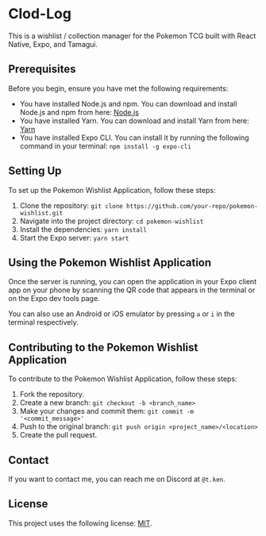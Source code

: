 # Clod-Log

This is a wishlist / collection manager for the Pokemon TCG built with React Native, Expo, and Tamagui. 

## Prerequisites

Before you begin, ensure you have met the following requirements:

- You have installed Node.js and npm. You can download and install Node.js and npm from here: [Node.js](https://nodejs.org/en/download/)
- You have installed Yarn. You can download and install Yarn from here: [Yarn](https://classic.yarnpkg.com/en/docs/install/#windows-stable)
- You have installed Expo CLI. You can install it by running the following command in your terminal: `npm install -g expo-cli`

## Setting Up

To set up the Pokemon Wishlist Application, follow these steps:

1. Clone the repository: `git clone https://github.com/your-repo/pokemon-wishlist.git`
2. Navigate into the project directory: `cd pokemon-wishlist`
3. Install the dependencies: `yarn install`
4. Start the Expo server: `yarn start`

## Using the Pokemon Wishlist Application

Once the server is running, you can open the application in your Expo client app on your phone by scanning the QR code that appears in the terminal or on the Expo dev tools page.

You can also use an Android or iOS emulator by pressing `a` or `i` in the terminal respectively.

## Contributing to the Pokemon Wishlist Application

To contribute to the Pokemon Wishlist Application, follow these steps:

1. Fork the repository.
2. Create a new branch: `git checkout -b <branch_name>`
3. Make your changes and commit them: `git commit -m '<commit_message>'`
4. Push to the original branch: `git push origin <project_name>/<location>`
5. Create the pull request.

## Contact

If you want to contact me, you can reach me on Discord at `@t.ken`.

## License

This project uses the following license: [MIT](https://opensource.org/licenses/MIT).
```